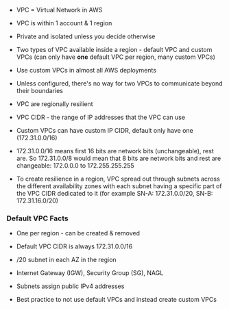 - VPC = Virtual Network in AWS
    
- VPC is within 1 account & 1 region
    
- Private and isolated unless you decide otherwise
    
- Two types of VPC available inside a region - default VPC and custom VPCs (can only have **one** default VPC per region, many custom VPCs)
    
- Use custom VPCs in almost all AWS deployments
    
- Unless configured, there's no way for two VPCs to communicate beyond their boundaries
    
- VPC are regionally resilient
    
- VPC CIDR - the range of IP addresses that the VPC can use
    
- Custom VPCs can have custom IP CIDR, default only have one (172.31.0.0/16)
    
- 172.31.0.0/16 means first 16 bits are network bits (unchangeable), rest are. So 172.31.0.0/8 would mean that 8 bits are network bits and rest are changeable: 172.0.0.0 to 172.255.255.255
    
- To create resilience in a region, VPC spread out through subnets across the different availability zones with each subnet having a specific part of the VPC CIDR dedicated to it (for example SN-A: 172.31.0.0/20, SN-B: 172.31.16.0/20)
### Default VPC Facts

- One per region - can be created & removed
    
- Default VPC CIDR is always 172.31.0.0/16
    
- /20 subnet in each AZ in the region
    
- Internet Gateway (IGW), Security Group (SG), NAGL
    
- Subnets assign public IPv4 addresses
    
- Best practice to not use default VPCs and instead create custom VPCs